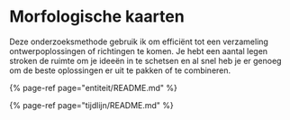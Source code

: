 # Morfologische kaarten

Deze onderzoeksmethode gebruik ik om efficiënt tot een verzameling ontwerpoplossingen of richtingen te komen. Je hebt een aantal legen stroken de ruimte om je ideeën in te schetsen en al snel heb je er genoeg om de beste oplossingen er uit te pakken of te combineren. 

{% page-ref page="entiteit/README.md" %}

{% page-ref page="tijdlijn/README.md" %}